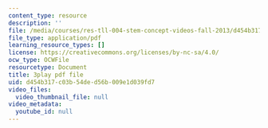 ```yaml
---
content_type: resource
description: ''
file: /media/courses/res-tll-004-stem-concept-videos-fall-2013/d454b317c03b54ded56b009e1d039fd7_pR12XGWcn0U.pdf
file_type: application/pdf
learning_resource_types: []
license: https://creativecommons.org/licenses/by-nc-sa/4.0/
ocw_type: OCWFile
resourcetype: Document
title: 3play pdf file
uid: d454b317-c03b-54de-d56b-009e1d039fd7
video_files:
  video_thumbnail_file: null
video_metadata:
  youtube_id: null
---
```

